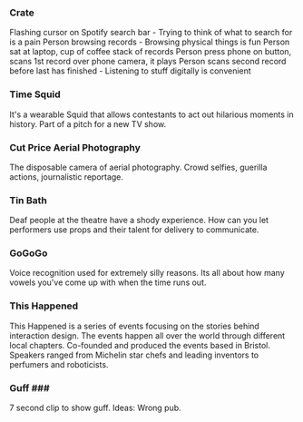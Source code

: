  ### Crate ### 

Flashing cursor on Spotify search bar - Trying to think of what to search for is a pain
Person browsing records - Browsing physical things is fun
Person sat at laptop, cup of coffee stack of records
Person press phone on button, scans 1st record over phone camera, it plays
Person scans second record before last has finished - Listening to stuff digitally is convenient

### Time Squid ###

It's a wearable Squid that allows contestants to act out hilarious moments in history. Part of a pitch for a new TV show.

### Cut Price Aerial Photography ###

The disposable camera of aerial photography. Crowd selfies, guerilla actions, journalistic reportage.

### Tin Bath ###

Deaf people at the theatre have a shody experience. How can you let performers use props and their talent for delivery to communicate.

### GoGoGo ###

Voice recognition used for extremely silly reasons. Its all about how many vowels you've come up with when the time runs out. 

### This Happened ###

This Happened is a series of events focusing on the stories behind interaction design. The events happen all over the world through different local chapters. Co-founded and produced the events based in Bristol. Speakers ranged from Michelin star chefs and leading inventors to perfumers and roboticists.

### Guff ###

7 second clip to show guff. Ideas:
	Wrong pub. 


